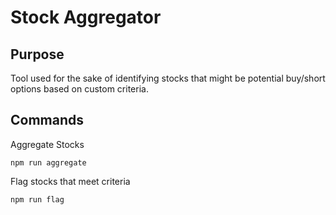 # Stock Aggregator

## Purpose

Tool used for the sake of identifying stocks that might be potential buy/short options based on custom criteria.

## Commands

Aggregate Stocks
```shell
npm run aggregate
```

Flag stocks that meet criteria
```shell
npm run flag
```
